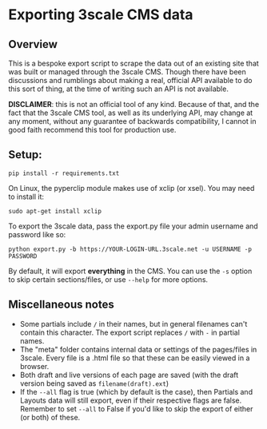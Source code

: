 # Exporting 3scale CMS data

## Overview

This is a bespoke export script to scrape the data out of an existing site that was built or managed through the 3scale CMS. Though there have been discussions and rumblings about making a real, official API available to do this sort of thing, at the time of writing such an API is not available.

**DISCLAIMER**: this is not an official tool of any kind. Because of that, and the fact that the 3scale CMS tool, as well as its underlying API, may change at any moment, without any guarantee of backwards compatibility, I cannot in good faith recommend this tool for production use.


## Setup:
```
pip install -r requirements.txt
```

On Linux, the pyperclip module makes use of xclip (or xsel). You may need to install it:

```
sudo apt-get install xclip
```

To export the 3scale data, pass the export.py file your admin username and password like so:

```
python export.py -b https://YOUR-LOGIN-URL.3scale.net -u USERNAME -p PASSWORD
```

By default, it will export **everything** in the CMS. You can use the `-s` option to skip certain sections/files, or use `--help` for more options.

## Miscellaneous notes

- Some partials include `/` in their names, but in general filenames can't contain this character. The export script replaces `/` with `-` in partial names.
- The "meta" folder contains internal data or settings of the pages/files in 3scale. Every file is a .html file so that these can be easily viewed in a browser.
- Both draft and live versions of each page are saved (with the draft version being saved as `filename(draft).ext`)
- If the `--all` flag is true (which by default is the case), then Partials and Layouts data will still export, even if their respective flags are false. Remember to set `--all` to False if you'd like to skip the export of either (or both) of these.